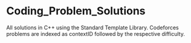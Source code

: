 # Coding_Problem_Solutions

All solutions in C++ using the Standard Template Library.
Codeforces problems are indexed as contextID followed by the respective difficulty.
